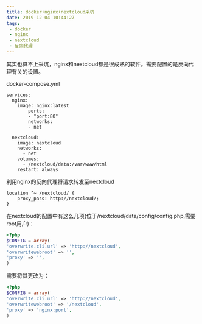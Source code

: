 ```yaml
---
title: docker+nginx+nextcloud采坑
date: 2019-12-04 10:44:27
tags:
 - docker
 - nginx
 - nextcloud
 - 反向代理
---
```


其实也算不上采坑，nginx和nextcloud都是很成熟的软件。需要配置的是反向代理有关的设置。
<!-- more -->
docker-compose.yml
```
services:
  nginx:
    image: nginx:latest
        ports:
        - "port:80"
        networks:
        - net

  nextcloud:
    image: nextcloud
    networks:
      - net
    volumes:
      - /nextcloud/data:/var/www/html
    restart: always

```

利用nginx的反向代理将请求转发至nextcloud

```
location ^~ /nextcloud/ {
    proxy_pass: http://nextcloud/;
}
```

在nextcloud的配置中有这么几项(位于/nextcloud/data/config/config.php,需要root用户)：
```php
<?php
$CONFIG = array(
'overwrite.cli.url' => 'http://nextcloud',
'overwritewebroot' => '',
'proxy' => '',
)
```
需要将其更改为：
```php
<?php
$CONFIG = array(
'overwrite.cli.url' => 'http://nextcloud',
'overwritewebroot' => '/nextcloud',
'proxy' => 'nginx:port',
)
```